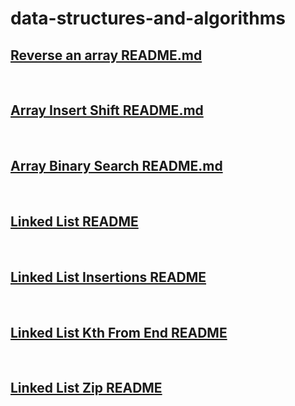 # data-structures-and-algorithms

## [Reverse an array README.md](./ReverseAnArray/README.md)

<br>

## [Array Insert Shift README.md](./ArrayInsertShift/README.md)

<br>

## [Array Binary Search README.md](./ArrayBinarySearch/README.md)

<br>

## [Linked List README](./LinkedList/linked-list/README.md)

<br>

## [Linked List Insertions README](./LinkedList/linked-list/LinkedListInsertionsREADME.md)

<br>

## [Linked List Kth From End README](./LinkedList/linked-list/LinkedListKthREADME.md)

<br>

## [Linked List Zip README](./LinkedList/linked-list/LinkedListZipREADME.md)